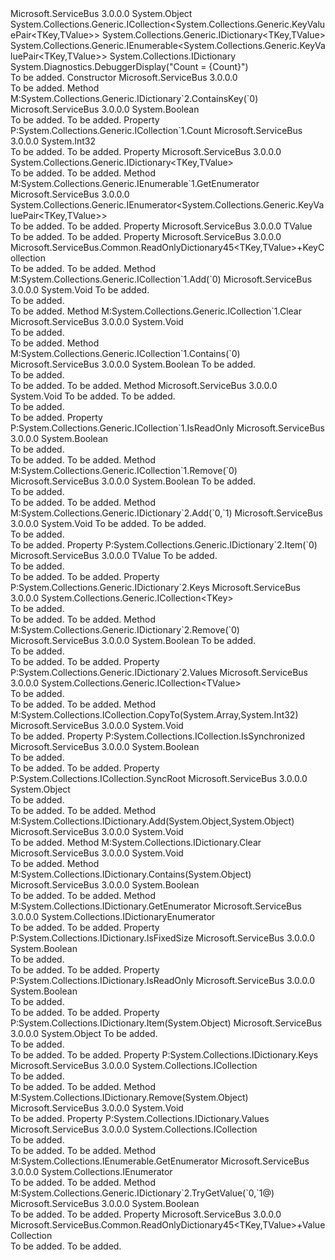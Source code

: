 <Type Name="ReadOnlyDictionary45&lt;TKey,TValue&gt;" FullName="Microsoft.ServiceBus.Common.ReadOnlyDictionary45&lt;TKey,TValue&gt;">
  <TypeSignature Language="C#" Value="public class ReadOnlyDictionary45&lt;TKey,TValue&gt; : System.Collections.Generic.ICollection&lt;System.Collections.Generic.KeyValuePair&lt;TKey,TValue&gt;&gt;, System.Collections.Generic.IDictionary&lt;TKey,TValue&gt;, System.Collections.Generic.IEnumerable&lt;System.Collections.Generic.KeyValuePair&lt;TKey,TValue&gt;&gt;, System.Collections.IDictionary" />
  <TypeSignature Language="ILAsm" Value=".class public auto ansi serializable beforefieldinit ReadOnlyDictionary45`2&lt;TKey, TValue&gt; extends System.Object implements class System.Collections.Generic.ICollection`1&lt;valuetype System.Collections.Generic.KeyValuePair`2&lt;!TKey, !TValue&gt;&gt;, class System.Collections.Generic.IDictionary`2&lt;!TKey, !TValue&gt;, class System.Collections.Generic.IEnumerable`1&lt;valuetype System.Collections.Generic.KeyValuePair`2&lt;!TKey, !TValue&gt;&gt;, class System.Collections.ICollection, class System.Collections.IDictionary, class System.Collections.IEnumerable" />
  <TypeSignature Language="DocId" Value="T:Microsoft.ServiceBus.Common.ReadOnlyDictionary45`2" />
  <TypeSignature Language="VB.NET" Value="Public Class ReadOnlyDictionary45(Of TKey, TValue)&#xA;Implements ICollection(Of KeyValuePair(Of TKey, TValue)), IDictionary, IDictionary(Of TKey, TValue), IEnumerable(Of KeyValuePair(Of TKey, TValue))" />
  <TypeSignature Language="F#" Value="type ReadOnlyDictionary45&lt;'Key, 'Value&gt; = class&#xA;    interface IDictionary&lt;'Key, 'Value&gt;&#xA;    interface ICollection&lt;KeyValuePair&lt;'Key, 'Value&gt;&gt;&#xA;    interface seq&lt;KeyValuePair&lt;'Key, 'Value&gt;&gt;&#xA;    interface IEnumerable&#xA;    interface IDictionary&#xA;    interface ICollection" />
  <AssemblyInfo>
    <AssemblyName>Microsoft.ServiceBus</AssemblyName>
    <AssemblyVersion>3.0.0.0</AssemblyVersion>
  </AssemblyInfo>
  <TypeParameters>
    <TypeParameter Name="TKey" />
    <TypeParameter Name="TValue" />
  </TypeParameters>
  <Base>
    <BaseTypeName>System.Object</BaseTypeName>
  </Base>
  <Interfaces>
    <Interface>
      <InterfaceName>System.Collections.Generic.ICollection&lt;System.Collections.Generic.KeyValuePair&lt;TKey,TValue&gt;&gt;</InterfaceName>
    </Interface>
    <Interface>
      <InterfaceName>System.Collections.Generic.IDictionary&lt;TKey,TValue&gt;</InterfaceName>
    </Interface>
    <Interface>
      <InterfaceName>System.Collections.Generic.IEnumerable&lt;System.Collections.Generic.KeyValuePair&lt;TKey,TValue&gt;&gt;</InterfaceName>
    </Interface>
    <Interface>
      <InterfaceName>System.Collections.IDictionary</InterfaceName>
    </Interface>
  </Interfaces>
  <Attributes>
    <Attribute>
      <AttributeName>System.Diagnostics.DebuggerDisplay("Count = {Count}")</AttributeName>
    </Attribute>
  </Attributes>
  <Docs>
    <typeparam name="TKey"></typeparam>
    <typeparam name="TValue"></typeparam>
    <summary />
    <remarks>To be added.</remarks>
  </Docs>
  <Members>
    <Member MemberName=".ctor">
      <MemberSignature Language="C#" Value="public ReadOnlyDictionary45 (System.Collections.Generic.IDictionary&lt;TKey,TValue&gt; dictionary);" />
      <MemberSignature Language="ILAsm" Value=".method public hidebysig specialname rtspecialname instance void .ctor(class System.Collections.Generic.IDictionary`2&lt;!TKey, !TValue&gt; dictionary) cil managed" />
      <MemberSignature Language="DocId" Value="M:Microsoft.ServiceBus.Common.ReadOnlyDictionary45`2.#ctor(System.Collections.Generic.IDictionary{`0,`1})" />
      <MemberSignature Language="VB.NET" Value="Public Sub New (dictionary As IDictionary(Of TKey, TValue))" />
      <MemberSignature Language="F#" Value="new Microsoft.ServiceBus.Common.ReadOnlyDictionary45&lt;'Key, 'Value&gt; : System.Collections.Generic.IDictionary&lt;'Key, 'Value&gt; -&gt; Microsoft.ServiceBus.Common.ReadOnlyDictionary45&lt;'Key, 'Value&gt;" Usage="new Microsoft.ServiceBus.Common.ReadOnlyDictionary45&lt;'Key, 'Value&gt; dictionary" />
      <MemberType>Constructor</MemberType>
      <AssemblyInfo>
        <AssemblyName>Microsoft.ServiceBus</AssemblyName>
        <AssemblyVersion>3.0.0.0</AssemblyVersion>
      </AssemblyInfo>
      <Parameters>
        <Parameter Name="dictionary" Type="System.Collections.Generic.IDictionary&lt;TKey,TValue&gt;" />
      </Parameters>
      <Docs>
        <param name="dictionary"></param>
        <summary />
        <remarks>To be added.</remarks>
      </Docs>
    </Member>
    <Member MemberName="ContainsKey">
      <MemberSignature Language="C#" Value="public bool ContainsKey (TKey key);" />
      <MemberSignature Language="ILAsm" Value=".method public hidebysig newslot virtual instance bool ContainsKey(!TKey key) cil managed" />
      <MemberSignature Language="DocId" Value="M:Microsoft.ServiceBus.Common.ReadOnlyDictionary45`2.ContainsKey(`0)" />
      <MemberSignature Language="VB.NET" Value="Public Function ContainsKey (key As TKey) As Boolean" />
      <MemberSignature Language="F#" Value="abstract member ContainsKey : 'Key -&gt; bool&#xA;override this.ContainsKey : 'Key -&gt; bool" Usage="readOnlyDictionary45.ContainsKey key" />
      <MemberType>Method</MemberType>
      <Implements>
        <InterfaceMember>M:System.Collections.Generic.IDictionary`2.ContainsKey(`0)</InterfaceMember>
      </Implements>
      <AssemblyInfo>
        <AssemblyName>Microsoft.ServiceBus</AssemblyName>
        <AssemblyVersion>3.0.0.0</AssemblyVersion>
      </AssemblyInfo>
      <ReturnValue>
        <ReturnType>System.Boolean</ReturnType>
      </ReturnValue>
      <Parameters>
        <Parameter Name="key" Type="TKey" />
      </Parameters>
      <Docs>
        <param name="key"></param>
        <summary />
        <returns>To be added.</returns>
        <remarks>To be added.</remarks>
      </Docs>
    </Member>
    <Member MemberName="Count">
      <MemberSignature Language="C#" Value="public int Count { get; }" />
      <MemberSignature Language="ILAsm" Value=".property instance int32 Count" />
      <MemberSignature Language="DocId" Value="P:Microsoft.ServiceBus.Common.ReadOnlyDictionary45`2.Count" />
      <MemberSignature Language="VB.NET" Value="Public ReadOnly Property Count As Integer" />
      <MemberSignature Language="F#" Value="member this.Count : int" Usage="Microsoft.ServiceBus.Common.ReadOnlyDictionary45&lt;'Key, 'Value&gt;.Count" />
      <MemberType>Property</MemberType>
      <Implements>
        <InterfaceMember>P:System.Collections.Generic.ICollection`1.Count</InterfaceMember>
      </Implements>
      <AssemblyInfo>
        <AssemblyName>Microsoft.ServiceBus</AssemblyName>
        <AssemblyVersion>3.0.0.0</AssemblyVersion>
      </AssemblyInfo>
      <ReturnValue>
        <ReturnType>System.Int32</ReturnType>
      </ReturnValue>
      <Docs>
        <summary />
        <value>To be added.</value>
        <remarks>To be added.</remarks>
      </Docs>
    </Member>
    <Member MemberName="Dictionary">
      <MemberSignature Language="C#" Value="protected System.Collections.Generic.IDictionary&lt;TKey,TValue&gt; Dictionary { get; }" />
      <MemberSignature Language="ILAsm" Value=".property instance class System.Collections.Generic.IDictionary`2&lt;!TKey, !TValue&gt; Dictionary" />
      <MemberSignature Language="DocId" Value="P:Microsoft.ServiceBus.Common.ReadOnlyDictionary45`2.Dictionary" />
      <MemberSignature Language="VB.NET" Value="Protected ReadOnly Property Dictionary As IDictionary(Of TKey, TValue)" />
      <MemberSignature Language="F#" Value="member this.Dictionary : System.Collections.Generic.IDictionary&lt;'Key, 'Value&gt;" Usage="Microsoft.ServiceBus.Common.ReadOnlyDictionary45&lt;'Key, 'Value&gt;.Dictionary" />
      <MemberType>Property</MemberType>
      <AssemblyInfo>
        <AssemblyName>Microsoft.ServiceBus</AssemblyName>
        <AssemblyVersion>3.0.0.0</AssemblyVersion>
      </AssemblyInfo>
      <ReturnValue>
        <ReturnType>System.Collections.Generic.IDictionary&lt;TKey,TValue&gt;</ReturnType>
      </ReturnValue>
      <Docs>
        <summary />
        <value>To be added.</value>
        <remarks>To be added.</remarks>
      </Docs>
    </Member>
    <Member MemberName="GetEnumerator">
      <MemberSignature Language="C#" Value="public System.Collections.Generic.IEnumerator&lt;System.Collections.Generic.KeyValuePair&lt;TKey,TValue&gt;&gt; GetEnumerator ();" />
      <MemberSignature Language="ILAsm" Value=".method public hidebysig newslot virtual instance class System.Collections.Generic.IEnumerator`1&lt;valuetype System.Collections.Generic.KeyValuePair`2&lt;!TKey, !TValue&gt;&gt; GetEnumerator() cil managed" />
      <MemberSignature Language="DocId" Value="M:Microsoft.ServiceBus.Common.ReadOnlyDictionary45`2.GetEnumerator" />
      <MemberSignature Language="VB.NET" Value="Public Function GetEnumerator () As IEnumerator(Of KeyValuePair(Of TKey, TValue))" />
      <MemberSignature Language="F#" Value="abstract member GetEnumerator : unit -&gt; System.Collections.Generic.IEnumerator&lt;System.Collections.Generic.KeyValuePair&lt;'Key, 'Value&gt;&gt;&#xA;override this.GetEnumerator : unit -&gt; System.Collections.Generic.IEnumerator&lt;System.Collections.Generic.KeyValuePair&lt;'Key, 'Value&gt;&gt;" Usage="readOnlyDictionary45.GetEnumerator " />
      <MemberType>Method</MemberType>
      <Implements>
        <InterfaceMember>M:System.Collections.Generic.IEnumerable`1.GetEnumerator</InterfaceMember>
      </Implements>
      <AssemblyInfo>
        <AssemblyName>Microsoft.ServiceBus</AssemblyName>
        <AssemblyVersion>3.0.0.0</AssemblyVersion>
      </AssemblyInfo>
      <ReturnValue>
        <ReturnType>System.Collections.Generic.IEnumerator&lt;System.Collections.Generic.KeyValuePair&lt;TKey,TValue&gt;&gt;</ReturnType>
      </ReturnValue>
      <Parameters />
      <Docs>
        <summary />
        <returns>To be added.</returns>
        <remarks>To be added.</remarks>
      </Docs>
    </Member>
    <Member MemberName="Item">
      <MemberSignature Language="C#" Value="public TValue this[TKey key] { get; }" />
      <MemberSignature Language="ILAsm" Value=".property instance !TValue Item(!TKey)" />
      <MemberSignature Language="DocId" Value="P:Microsoft.ServiceBus.Common.ReadOnlyDictionary45`2.Item(`0)" />
      <MemberSignature Language="VB.NET" Value="Default Public ReadOnly Property Item(key As TKey) As TValue" />
      <MemberSignature Language="F#" Value="member this.Item('Key) : 'Value" Usage="Microsoft.ServiceBus.Common.ReadOnlyDictionary45&lt;'Key, 'Value&gt;.Item" />
      <MemberType>Property</MemberType>
      <AssemblyInfo>
        <AssemblyName>Microsoft.ServiceBus</AssemblyName>
        <AssemblyVersion>3.0.0.0</AssemblyVersion>
      </AssemblyInfo>
      <ReturnValue>
        <ReturnType>TValue</ReturnType>
      </ReturnValue>
      <Parameters>
        <Parameter Name="key" Type="TKey" />
      </Parameters>
      <Docs>
        <param name="key"></param>
        <summary />
        <value>To be added.</value>
        <remarks>To be added.</remarks>
      </Docs>
    </Member>
    <Member MemberName="Keys">
      <MemberSignature Language="C#" Value="public Microsoft.ServiceBus.Common.ReadOnlyDictionary45&lt;TKey,TValue&gt;.KeyCollection Keys { get; }" />
      <MemberSignature Language="ILAsm" Value=".property instance class Microsoft.ServiceBus.Common.ReadOnlyDictionary45`2/KeyCollection&lt;!TKey, !TValue&gt; Keys" />
      <MemberSignature Language="DocId" Value="P:Microsoft.ServiceBus.Common.ReadOnlyDictionary45`2.Keys" />
      <MemberSignature Language="VB.NET" Value="Public ReadOnly Property Keys As ReadOnlyDictionary45(Of TKey, TValue).KeyCollection" />
      <MemberSignature Language="F#" Value="member this.Keys : Microsoft.ServiceBus.Common.ReadOnlyDictionary45&lt;'Key, 'Value&gt;.KeyCollection" Usage="Microsoft.ServiceBus.Common.ReadOnlyDictionary45&lt;'Key, 'Value&gt;.Keys" />
      <MemberType>Property</MemberType>
      <AssemblyInfo>
        <AssemblyName>Microsoft.ServiceBus</AssemblyName>
        <AssemblyVersion>3.0.0.0</AssemblyVersion>
      </AssemblyInfo>
      <ReturnValue>
        <ReturnType>Microsoft.ServiceBus.Common.ReadOnlyDictionary45&lt;TKey,TValue&gt;+KeyCollection</ReturnType>
      </ReturnValue>
      <Docs>
        <summary />
        <value>To be added.</value>
        <remarks>To be added.</remarks>
      </Docs>
    </Member>
    <Member MemberName="System.Collections.Generic.ICollection&lt;System.Collections.Generic.KeyValuePair&lt;TKey,TValue&gt;&gt;.Add">
      <MemberSignature Language="C#" Value="void ICollection&lt;KeyValuePair&lt;TKey,TValue&gt;&gt;.Add (System.Collections.Generic.KeyValuePair&lt;TKey,TValue&gt; item);" />
      <MemberSignature Language="ILAsm" Value=".method hidebysig newslot virtual instance void System.Collections.Generic.ICollection&lt;System.Collections.Generic.KeyValuePair&lt;TKey,TValue&gt;&gt;.Add(valuetype System.Collections.Generic.KeyValuePair`2&lt;!TKey, !TValue&gt; item) cil managed" />
      <MemberSignature Language="DocId" Value="M:Microsoft.ServiceBus.Common.ReadOnlyDictionary45`2.System#Collections#Generic#ICollection&lt;System#Collections#Generic#KeyValuePair&lt;TKey,TValue&gt;&gt;#Add(System.Collections.Generic.KeyValuePair{`0,`1})" />
      <MemberSignature Language="VB.NET" Value="Sub Add (item As KeyValuePair(Of TKey, TValue)) Implements ICollection(Of KeyValuePair(Of TKey, TValue)).Add" />
      <MemberType>Method</MemberType>
      <Implements>
        <InterfaceMember>M:System.Collections.Generic.ICollection`1.Add(`0)</InterfaceMember>
      </Implements>
      <AssemblyInfo>
        <AssemblyName>Microsoft.ServiceBus</AssemblyName>
        <AssemblyVersion>3.0.0.0</AssemblyVersion>
      </AssemblyInfo>
      <ReturnValue>
        <ReturnType>System.Void</ReturnType>
      </ReturnValue>
      <Parameters>
        <Parameter Name="item" Type="System.Collections.Generic.KeyValuePair&lt;TKey,TValue&gt;" />
      </Parameters>
      <Docs>
        <param name="item">To be added.</param>
        <summary>To be added.</summary>
        <remarks>To be added.</remarks>
      </Docs>
    </Member>
    <Member MemberName="System.Collections.Generic.ICollection&lt;System.Collections.Generic.KeyValuePair&lt;TKey,TValue&gt;&gt;.Clear">
      <MemberSignature Language="C#" Value="void ICollection&lt;KeyValuePair&lt;TKey,TValue&gt;&gt;.Clear ();" />
      <MemberSignature Language="ILAsm" Value=".method hidebysig newslot virtual instance void System.Collections.Generic.ICollection&lt;System.Collections.Generic.KeyValuePair&lt;TKey,TValue&gt;&gt;.Clear() cil managed" />
      <MemberSignature Language="DocId" Value="M:Microsoft.ServiceBus.Common.ReadOnlyDictionary45`2.System#Collections#Generic#ICollection&lt;System#Collections#Generic#KeyValuePair&lt;TKey,TValue&gt;&gt;#Clear" />
      <MemberSignature Language="VB.NET" Value="Sub Clear () Implements ICollection(Of KeyValuePair(Of TKey, TValue)).Clear" />
      <MemberType>Method</MemberType>
      <Implements>
        <InterfaceMember>M:System.Collections.Generic.ICollection`1.Clear</InterfaceMember>
      </Implements>
      <AssemblyInfo>
        <AssemblyName>Microsoft.ServiceBus</AssemblyName>
        <AssemblyVersion>3.0.0.0</AssemblyVersion>
      </AssemblyInfo>
      <ReturnValue>
        <ReturnType>System.Void</ReturnType>
      </ReturnValue>
      <Parameters />
      <Docs>
        <summary>To be added.</summary>
        <remarks>To be added.</remarks>
      </Docs>
    </Member>
    <Member MemberName="System.Collections.Generic.ICollection&lt;System.Collections.Generic.KeyValuePair&lt;TKey,TValue&gt;&gt;.Contains">
      <MemberSignature Language="C#" Value="bool ICollection&lt;KeyValuePair&lt;TKey,TValue&gt;&gt;.Contains (System.Collections.Generic.KeyValuePair&lt;TKey,TValue&gt; item);" />
      <MemberSignature Language="ILAsm" Value=".method hidebysig newslot virtual instance bool System.Collections.Generic.ICollection&lt;System.Collections.Generic.KeyValuePair&lt;TKey,TValue&gt;&gt;.Contains(valuetype System.Collections.Generic.KeyValuePair`2&lt;!TKey, !TValue&gt; item) cil managed" />
      <MemberSignature Language="DocId" Value="M:Microsoft.ServiceBus.Common.ReadOnlyDictionary45`2.System#Collections#Generic#ICollection&lt;System#Collections#Generic#KeyValuePair&lt;TKey,TValue&gt;&gt;#Contains(System.Collections.Generic.KeyValuePair{`0,`1})" />
      <MemberSignature Language="VB.NET" Value="Function Contains (item As KeyValuePair(Of TKey, TValue)) As Boolean Implements ICollection(Of KeyValuePair(Of TKey, TValue)).Contains" />
      <MemberType>Method</MemberType>
      <Implements>
        <InterfaceMember>M:System.Collections.Generic.ICollection`1.Contains(`0)</InterfaceMember>
      </Implements>
      <AssemblyInfo>
        <AssemblyName>Microsoft.ServiceBus</AssemblyName>
        <AssemblyVersion>3.0.0.0</AssemblyVersion>
      </AssemblyInfo>
      <ReturnValue>
        <ReturnType>System.Boolean</ReturnType>
      </ReturnValue>
      <Parameters>
        <Parameter Name="item" Type="System.Collections.Generic.KeyValuePair&lt;TKey,TValue&gt;" />
      </Parameters>
      <Docs>
        <param name="item">To be added.</param>
        <summary>To be added.</summary>
        <returns>To be added.</returns>
        <remarks>To be added.</remarks>
      </Docs>
    </Member>
    <Member MemberName="System.Collections.Generic.ICollection&lt;System.Collections.Generic.KeyValuePair&lt;TKey,TValue&gt;&gt;.CopyTo">
      <MemberSignature Language="C#" Value="void ICollection&lt;KeyValuePair&lt;TKey,TValue&gt;&gt;.CopyTo (System.Collections.Generic.KeyValuePair&lt;TKey,TValue&gt;[] array, int arrayIndex);" />
      <MemberSignature Language="ILAsm" Value=".method hidebysig newslot virtual instance void System.Collections.Generic.ICollection&lt;System.Collections.Generic.KeyValuePair&lt;TKey,TValue&gt;&gt;.CopyTo(valuetype System.Collections.Generic.KeyValuePair`2&lt;!TKey, !TValue&gt;[] array, int32 arrayIndex) cil managed" />
      <MemberSignature Language="DocId" Value="M:Microsoft.ServiceBus.Common.ReadOnlyDictionary45`2.System#Collections#Generic#ICollection&lt;System#Collections#Generic#KeyValuePair&lt;TKey,TValue&gt;&gt;#CopyTo(System.Collections.Generic.KeyValuePair{`0,`1}[],System.Int32)" />
      <MemberSignature Language="VB.NET" Value="Sub CopyTo (array As KeyValuePair(Of TKey, TValue)(), arrayIndex As Integer) Implements ICollection(Of KeyValuePair(Of TKey, TValue)).CopyTo" />
      <MemberType>Method</MemberType>
      <AssemblyInfo>
        <AssemblyName>Microsoft.ServiceBus</AssemblyName>
        <AssemblyVersion>3.0.0.0</AssemblyVersion>
      </AssemblyInfo>
      <ReturnValue>
        <ReturnType>System.Void</ReturnType>
      </ReturnValue>
      <Parameters>
        <Parameter Name="array" Type="System.Collections.Generic.KeyValuePair&lt;TKey,TValue&gt;[]" />
        <Parameter Name="arrayIndex" Type="System.Int32" />
      </Parameters>
      <Docs>
        <param name="array">To be added.</param>
        <param name="arrayIndex">To be added.</param>
        <summary>To be added.</summary>
        <remarks>To be added.</remarks>
      </Docs>
    </Member>
    <Member MemberName="System.Collections.Generic.ICollection&lt;System.Collections.Generic.KeyValuePair&lt;TKey,TValue&gt;&gt;.IsReadOnly">
      <MemberSignature Language="C#" Value="bool System.Collections.Generic.ICollection&lt;System.Collections.Generic.KeyValuePair&lt;TKey,TValue&gt;&gt;.IsReadOnly { get; }" />
      <MemberSignature Language="ILAsm" Value=".property instance bool System.Collections.Generic.ICollection&lt;System.Collections.Generic.KeyValuePair&lt;TKey,TValue&gt;&gt;.IsReadOnly" />
      <MemberSignature Language="DocId" Value="P:Microsoft.ServiceBus.Common.ReadOnlyDictionary45`2.System#Collections#Generic#ICollection&lt;System#Collections#Generic#KeyValuePair&lt;TKey,TValue&gt;&gt;#IsReadOnly" />
      <MemberSignature Language="VB.NET" Value=" ReadOnly Property IsReadOnly As Boolean Implements ICollection(Of KeyValuePair(Of TKey, TValue)).IsReadOnly" />
      <MemberSignature Language="F#" Usage="Microsoft.ServiceBus.Common.ReadOnlyDictionary45&lt;'Key, 'Value&gt;.System.Collections.Generic.ICollection&lt;System.Collections.Generic.KeyValuePair&lt;TKey,TValue&gt;&gt;.IsReadOnly" />
      <MemberType>Property</MemberType>
      <Implements>
        <InterfaceMember>P:System.Collections.Generic.ICollection`1.IsReadOnly</InterfaceMember>
      </Implements>
      <AssemblyInfo>
        <AssemblyName>Microsoft.ServiceBus</AssemblyName>
        <AssemblyVersion>3.0.0.0</AssemblyVersion>
      </AssemblyInfo>
      <ReturnValue>
        <ReturnType>System.Boolean</ReturnType>
      </ReturnValue>
      <Docs>
        <summary>To be added.</summary>
        <value>To be added.</value>
        <remarks>To be added.</remarks>
      </Docs>
    </Member>
    <Member MemberName="System.Collections.Generic.ICollection&lt;System.Collections.Generic.KeyValuePair&lt;TKey,TValue&gt;&gt;.Remove">
      <MemberSignature Language="C#" Value="bool ICollection&lt;KeyValuePair&lt;TKey,TValue&gt;&gt;.Remove (System.Collections.Generic.KeyValuePair&lt;TKey,TValue&gt; item);" />
      <MemberSignature Language="ILAsm" Value=".method hidebysig newslot virtual instance bool System.Collections.Generic.ICollection&lt;System.Collections.Generic.KeyValuePair&lt;TKey,TValue&gt;&gt;.Remove(valuetype System.Collections.Generic.KeyValuePair`2&lt;!TKey, !TValue&gt; item) cil managed" />
      <MemberSignature Language="DocId" Value="M:Microsoft.ServiceBus.Common.ReadOnlyDictionary45`2.System#Collections#Generic#ICollection&lt;System#Collections#Generic#KeyValuePair&lt;TKey,TValue&gt;&gt;#Remove(System.Collections.Generic.KeyValuePair{`0,`1})" />
      <MemberSignature Language="VB.NET" Value="Function Remove (item As KeyValuePair(Of TKey, TValue)) As Boolean Implements ICollection(Of KeyValuePair(Of TKey, TValue)).Remove" />
      <MemberType>Method</MemberType>
      <Implements>
        <InterfaceMember>M:System.Collections.Generic.ICollection`1.Remove(`0)</InterfaceMember>
      </Implements>
      <AssemblyInfo>
        <AssemblyName>Microsoft.ServiceBus</AssemblyName>
        <AssemblyVersion>3.0.0.0</AssemblyVersion>
      </AssemblyInfo>
      <ReturnValue>
        <ReturnType>System.Boolean</ReturnType>
      </ReturnValue>
      <Parameters>
        <Parameter Name="item" Type="System.Collections.Generic.KeyValuePair&lt;TKey,TValue&gt;" />
      </Parameters>
      <Docs>
        <param name="item">To be added.</param>
        <summary>To be added.</summary>
        <returns>To be added.</returns>
        <remarks>To be added.</remarks>
      </Docs>
    </Member>
    <Member MemberName="System.Collections.Generic.IDictionary&lt;TKey,TValue&gt;.Add">
      <MemberSignature Language="C#" Value="void IDictionary&lt;TKey,TValue&gt;.Add (TKey key, TValue value);" />
      <MemberSignature Language="ILAsm" Value=".method hidebysig newslot virtual instance void System.Collections.Generic.IDictionary&lt;TKey,TValue&gt;.Add(!TKey key, !TValue value) cil managed" />
      <MemberSignature Language="DocId" Value="M:Microsoft.ServiceBus.Common.ReadOnlyDictionary45`2.System#Collections#Generic#IDictionary&lt;TKey,TValue&gt;#Add(`0,`1)" />
      <MemberSignature Language="VB.NET" Value="Sub Add (key As TKey, value As TValue) Implements IDictionary(Of TKey, TValue).Add" />
      <MemberType>Method</MemberType>
      <Implements>
        <InterfaceMember>M:System.Collections.Generic.IDictionary`2.Add(`0,`1)</InterfaceMember>
      </Implements>
      <AssemblyInfo>
        <AssemblyName>Microsoft.ServiceBus</AssemblyName>
        <AssemblyVersion>3.0.0.0</AssemblyVersion>
      </AssemblyInfo>
      <ReturnValue>
        <ReturnType>System.Void</ReturnType>
      </ReturnValue>
      <Parameters>
        <Parameter Name="key" Type="TKey" />
        <Parameter Name="value" Type="TValue" />
      </Parameters>
      <Docs>
        <param name="key">To be added.</param>
        <param name="value">To be added.</param>
        <summary>To be added.</summary>
        <remarks>To be added.</remarks>
      </Docs>
    </Member>
    <Member MemberName="System.Collections.Generic.IDictionary&lt;TKey,TValue&gt;.Item">
      <MemberSignature Language="C#" Value="TValue System.Collections.Generic.IDictionary&lt;TKey,TValue&gt;.Item[TKey key] { get; set; }" />
      <MemberSignature Language="ILAsm" Value=".property instance !TValue System.Collections.Generic.IDictionary&lt;TKey,TValue&gt;.Item(!TKey)" />
      <MemberSignature Language="DocId" Value="P:Microsoft.ServiceBus.Common.ReadOnlyDictionary45`2.System#Collections#Generic#IDictionary&lt;TKey,TValue&gt;#Item(`0)" />
      <MemberSignature Language="VB.NET" Value=" Property Item(key As TKey) As TValue Implements IDictionary(Of TKey, TValue).Item" />
      <MemberSignature Language="F#" Usage="Microsoft.ServiceBus.Common.ReadOnlyDictionary45&lt;'Key, 'Value&gt;.System.Collections.Generic.IDictionary&lt;TKey,TValue&gt;.Item" />
      <MemberType>Property</MemberType>
      <Implements>
        <InterfaceMember>P:System.Collections.Generic.IDictionary`2.Item(`0)</InterfaceMember>
      </Implements>
      <AssemblyInfo>
        <AssemblyName>Microsoft.ServiceBus</AssemblyName>
        <AssemblyVersion>3.0.0.0</AssemblyVersion>
      </AssemblyInfo>
      <ReturnValue>
        <ReturnType>TValue</ReturnType>
      </ReturnValue>
      <Parameters>
        <Parameter Name="key" Type="TKey" />
      </Parameters>
      <Docs>
        <param name="key">To be added.</param>
        <summary>To be added.</summary>
        <value>To be added.</value>
        <remarks>To be added.</remarks>
      </Docs>
    </Member>
    <Member MemberName="System.Collections.Generic.IDictionary&lt;TKey,TValue&gt;.Keys">
      <MemberSignature Language="C#" Value="System.Collections.Generic.ICollection&lt;TKey&gt; System.Collections.Generic.IDictionary&lt;TKey,TValue&gt;.Keys { get; }" />
      <MemberSignature Language="ILAsm" Value=".property instance class System.Collections.Generic.ICollection`1&lt;!TKey&gt; System.Collections.Generic.IDictionary&lt;TKey,TValue&gt;.Keys" />
      <MemberSignature Language="DocId" Value="P:Microsoft.ServiceBus.Common.ReadOnlyDictionary45`2.System#Collections#Generic#IDictionary&lt;TKey,TValue&gt;#Keys" />
      <MemberSignature Language="VB.NET" Value=" ReadOnly Property Keys As ICollection(Of TKey) Implements IDictionary(Of TKey, TValue).Keys" />
      <MemberSignature Language="F#" Usage="Microsoft.ServiceBus.Common.ReadOnlyDictionary45&lt;'Key, 'Value&gt;.System.Collections.Generic.IDictionary&lt;TKey,TValue&gt;.Keys" />
      <MemberType>Property</MemberType>
      <Implements>
        <InterfaceMember>P:System.Collections.Generic.IDictionary`2.Keys</InterfaceMember>
      </Implements>
      <AssemblyInfo>
        <AssemblyName>Microsoft.ServiceBus</AssemblyName>
        <AssemblyVersion>3.0.0.0</AssemblyVersion>
      </AssemblyInfo>
      <ReturnValue>
        <ReturnType>System.Collections.Generic.ICollection&lt;TKey&gt;</ReturnType>
      </ReturnValue>
      <Docs>
        <summary>To be added.</summary>
        <value>To be added.</value>
        <remarks>To be added.</remarks>
      </Docs>
    </Member>
    <Member MemberName="System.Collections.Generic.IDictionary&lt;TKey,TValue&gt;.Remove">
      <MemberSignature Language="C#" Value="bool IDictionary&lt;TKey,TValue&gt;.Remove (TKey key);" />
      <MemberSignature Language="ILAsm" Value=".method hidebysig newslot virtual instance bool System.Collections.Generic.IDictionary&lt;TKey,TValue&gt;.Remove(!TKey key) cil managed" />
      <MemberSignature Language="DocId" Value="M:Microsoft.ServiceBus.Common.ReadOnlyDictionary45`2.System#Collections#Generic#IDictionary&lt;TKey,TValue&gt;#Remove(`0)" />
      <MemberSignature Language="VB.NET" Value="Function Remove (key As TKey) As Boolean Implements IDictionary(Of TKey, TValue).Remove" />
      <MemberType>Method</MemberType>
      <Implements>
        <InterfaceMember>M:System.Collections.Generic.IDictionary`2.Remove(`0)</InterfaceMember>
      </Implements>
      <AssemblyInfo>
        <AssemblyName>Microsoft.ServiceBus</AssemblyName>
        <AssemblyVersion>3.0.0.0</AssemblyVersion>
      </AssemblyInfo>
      <ReturnValue>
        <ReturnType>System.Boolean</ReturnType>
      </ReturnValue>
      <Parameters>
        <Parameter Name="key" Type="TKey" />
      </Parameters>
      <Docs>
        <param name="key">To be added.</param>
        <summary>To be added.</summary>
        <returns>To be added.</returns>
        <remarks>To be added.</remarks>
      </Docs>
    </Member>
    <Member MemberName="System.Collections.Generic.IDictionary&lt;TKey,TValue&gt;.Values">
      <MemberSignature Language="C#" Value="System.Collections.Generic.ICollection&lt;TValue&gt; System.Collections.Generic.IDictionary&lt;TKey,TValue&gt;.Values { get; }" />
      <MemberSignature Language="ILAsm" Value=".property instance class System.Collections.Generic.ICollection`1&lt;!TValue&gt; System.Collections.Generic.IDictionary&lt;TKey,TValue&gt;.Values" />
      <MemberSignature Language="DocId" Value="P:Microsoft.ServiceBus.Common.ReadOnlyDictionary45`2.System#Collections#Generic#IDictionary&lt;TKey,TValue&gt;#Values" />
      <MemberSignature Language="VB.NET" Value=" ReadOnly Property Values As ICollection(Of TValue) Implements IDictionary(Of TKey, TValue).Values" />
      <MemberSignature Language="F#" Usage="Microsoft.ServiceBus.Common.ReadOnlyDictionary45&lt;'Key, 'Value&gt;.System.Collections.Generic.IDictionary&lt;TKey,TValue&gt;.Values" />
      <MemberType>Property</MemberType>
      <Implements>
        <InterfaceMember>P:System.Collections.Generic.IDictionary`2.Values</InterfaceMember>
      </Implements>
      <AssemblyInfo>
        <AssemblyName>Microsoft.ServiceBus</AssemblyName>
        <AssemblyVersion>3.0.0.0</AssemblyVersion>
      </AssemblyInfo>
      <ReturnValue>
        <ReturnType>System.Collections.Generic.ICollection&lt;TValue&gt;</ReturnType>
      </ReturnValue>
      <Docs>
        <summary>To be added.</summary>
        <value>To be added.</value>
        <remarks>To be added.</remarks>
      </Docs>
    </Member>
    <Member MemberName="System.Collections.ICollection.CopyTo">
      <MemberSignature Language="C#" Value="void ICollection.CopyTo (Array array, int index);" />
      <MemberSignature Language="ILAsm" Value=".method hidebysig newslot virtual instance void System.Collections.ICollection.CopyTo(class System.Array array, int32 index) cil managed" />
      <MemberSignature Language="DocId" Value="M:Microsoft.ServiceBus.Common.ReadOnlyDictionary45`2.System#Collections#ICollection#CopyTo(System.Array,System.Int32)" />
      <MemberType>Method</MemberType>
      <Implements>
        <InterfaceMember>M:System.Collections.ICollection.CopyTo(System.Array,System.Int32)</InterfaceMember>
      </Implements>
      <AssemblyInfo>
        <AssemblyName>Microsoft.ServiceBus</AssemblyName>
        <AssemblyVersion>3.0.0.0</AssemblyVersion>
      </AssemblyInfo>
      <ReturnValue>
        <ReturnType>System.Void</ReturnType>
      </ReturnValue>
      <Parameters>
        <Parameter Name="array" Type="System.Array" />
        <Parameter Name="index" Type="System.Int32" />
      </Parameters>
      <Docs>
        <param name="array"></param>
        <param name="index"></param>
        <summary />
        <remarks>To be added.</remarks>
      </Docs>
    </Member>
    <Member MemberName="System.Collections.ICollection.IsSynchronized">
      <MemberSignature Language="C#" Value="bool System.Collections.ICollection.IsSynchronized { get; }" />
      <MemberSignature Language="ILAsm" Value=".property instance bool System.Collections.ICollection.IsSynchronized" />
      <MemberSignature Language="DocId" Value="P:Microsoft.ServiceBus.Common.ReadOnlyDictionary45`2.System#Collections#ICollection#IsSynchronized" />
      <MemberSignature Language="VB.NET" Value=" ReadOnly Property IsSynchronized As Boolean Implements ICollection.IsSynchronized" />
      <MemberSignature Language="F#" Usage="Microsoft.ServiceBus.Common.ReadOnlyDictionary45&lt;'Key, 'Value&gt;.System.Collections.ICollection.IsSynchronized" />
      <MemberType>Property</MemberType>
      <Implements>
        <InterfaceMember>P:System.Collections.ICollection.IsSynchronized</InterfaceMember>
      </Implements>
      <AssemblyInfo>
        <AssemblyName>Microsoft.ServiceBus</AssemblyName>
        <AssemblyVersion>3.0.0.0</AssemblyVersion>
      </AssemblyInfo>
      <ReturnValue>
        <ReturnType>System.Boolean</ReturnType>
      </ReturnValue>
      <Docs>
        <summary>To be added.</summary>
        <value>To be added.</value>
        <remarks>To be added.</remarks>
      </Docs>
    </Member>
    <Member MemberName="System.Collections.ICollection.SyncRoot">
      <MemberSignature Language="C#" Value="object System.Collections.ICollection.SyncRoot { get; }" />
      <MemberSignature Language="ILAsm" Value=".property instance object System.Collections.ICollection.SyncRoot" />
      <MemberSignature Language="DocId" Value="P:Microsoft.ServiceBus.Common.ReadOnlyDictionary45`2.System#Collections#ICollection#SyncRoot" />
      <MemberSignature Language="VB.NET" Value=" ReadOnly Property SyncRoot As Object Implements ICollection.SyncRoot" />
      <MemberSignature Language="F#" Usage="Microsoft.ServiceBus.Common.ReadOnlyDictionary45&lt;'Key, 'Value&gt;.System.Collections.ICollection.SyncRoot" />
      <MemberType>Property</MemberType>
      <Implements>
        <InterfaceMember>P:System.Collections.ICollection.SyncRoot</InterfaceMember>
      </Implements>
      <AssemblyInfo>
        <AssemblyName>Microsoft.ServiceBus</AssemblyName>
        <AssemblyVersion>3.0.0.0</AssemblyVersion>
      </AssemblyInfo>
      <ReturnValue>
        <ReturnType>System.Object</ReturnType>
      </ReturnValue>
      <Docs>
        <summary>To be added.</summary>
        <value>To be added.</value>
        <remarks>To be added.</remarks>
      </Docs>
    </Member>
    <Member MemberName="System.Collections.IDictionary.Add">
      <MemberSignature Language="C#" Value="void IDictionary.Add (object key, object value);" />
      <MemberSignature Language="ILAsm" Value=".method hidebysig newslot virtual instance void System.Collections.IDictionary.Add(object key, object value) cil managed" />
      <MemberSignature Language="DocId" Value="M:Microsoft.ServiceBus.Common.ReadOnlyDictionary45`2.System#Collections#IDictionary#Add(System.Object,System.Object)" />
      <MemberSignature Language="VB.NET" Value="Sub Add (key As Object, value As Object) Implements IDictionary.Add" />
      <MemberType>Method</MemberType>
      <Implements>
        <InterfaceMember>M:System.Collections.IDictionary.Add(System.Object,System.Object)</InterfaceMember>
      </Implements>
      <AssemblyInfo>
        <AssemblyName>Microsoft.ServiceBus</AssemblyName>
        <AssemblyVersion>3.0.0.0</AssemblyVersion>
      </AssemblyInfo>
      <ReturnValue>
        <ReturnType>System.Void</ReturnType>
      </ReturnValue>
      <Parameters>
        <Parameter Name="key" Type="System.Object" />
        <Parameter Name="value" Type="System.Object" />
      </Parameters>
      <Docs>
        <param name="key"></param>
        <param name="value"></param>
        <summary />
        <remarks>To be added.</remarks>
      </Docs>
    </Member>
    <Member MemberName="System.Collections.IDictionary.Clear">
      <MemberSignature Language="C#" Value="void IDictionary.Clear ();" />
      <MemberSignature Language="ILAsm" Value=".method hidebysig newslot virtual instance void System.Collections.IDictionary.Clear() cil managed" />
      <MemberSignature Language="DocId" Value="M:Microsoft.ServiceBus.Common.ReadOnlyDictionary45`2.System#Collections#IDictionary#Clear" />
      <MemberSignature Language="VB.NET" Value="Sub Clear () Implements IDictionary.Clear" />
      <MemberType>Method</MemberType>
      <Implements>
        <InterfaceMember>M:System.Collections.IDictionary.Clear</InterfaceMember>
      </Implements>
      <AssemblyInfo>
        <AssemblyName>Microsoft.ServiceBus</AssemblyName>
        <AssemblyVersion>3.0.0.0</AssemblyVersion>
      </AssemblyInfo>
      <ReturnValue>
        <ReturnType>System.Void</ReturnType>
      </ReturnValue>
      <Parameters />
      <Docs>
        <summary />
        <remarks>To be added.</remarks>
      </Docs>
    </Member>
    <Member MemberName="System.Collections.IDictionary.Contains">
      <MemberSignature Language="C#" Value="bool IDictionary.Contains (object key);" />
      <MemberSignature Language="ILAsm" Value=".method hidebysig newslot virtual instance bool System.Collections.IDictionary.Contains(object key) cil managed" />
      <MemberSignature Language="DocId" Value="M:Microsoft.ServiceBus.Common.ReadOnlyDictionary45`2.System#Collections#IDictionary#Contains(System.Object)" />
      <MemberSignature Language="VB.NET" Value="Function Contains (key As Object) As Boolean Implements IDictionary.Contains" />
      <MemberType>Method</MemberType>
      <Implements>
        <InterfaceMember>M:System.Collections.IDictionary.Contains(System.Object)</InterfaceMember>
      </Implements>
      <AssemblyInfo>
        <AssemblyName>Microsoft.ServiceBus</AssemblyName>
        <AssemblyVersion>3.0.0.0</AssemblyVersion>
      </AssemblyInfo>
      <ReturnValue>
        <ReturnType>System.Boolean</ReturnType>
      </ReturnValue>
      <Parameters>
        <Parameter Name="key" Type="System.Object" />
      </Parameters>
      <Docs>
        <param name="key"></param>
        <summary />
        <returns>To be added.</returns>
        <remarks>To be added.</remarks>
      </Docs>
    </Member>
    <Member MemberName="System.Collections.IDictionary.GetEnumerator">
      <MemberSignature Language="C#" Value="System.Collections.IDictionaryEnumerator IDictionary.GetEnumerator ();" />
      <MemberSignature Language="ILAsm" Value=".method hidebysig newslot virtual instance class System.Collections.IDictionaryEnumerator System.Collections.IDictionary.GetEnumerator() cil managed" />
      <MemberSignature Language="DocId" Value="M:Microsoft.ServiceBus.Common.ReadOnlyDictionary45`2.System#Collections#IDictionary#GetEnumerator" />
      <MemberSignature Language="VB.NET" Value="Function GetEnumerator () As IDictionaryEnumerator Implements IDictionary.GetEnumerator" />
      <MemberType>Method</MemberType>
      <Implements>
        <InterfaceMember>M:System.Collections.IDictionary.GetEnumerator</InterfaceMember>
      </Implements>
      <AssemblyInfo>
        <AssemblyName>Microsoft.ServiceBus</AssemblyName>
        <AssemblyVersion>3.0.0.0</AssemblyVersion>
      </AssemblyInfo>
      <ReturnValue>
        <ReturnType>System.Collections.IDictionaryEnumerator</ReturnType>
      </ReturnValue>
      <Parameters />
      <Docs>
        <summary />
        <returns>To be added.</returns>
        <remarks>To be added.</remarks>
      </Docs>
    </Member>
    <Member MemberName="System.Collections.IDictionary.IsFixedSize">
      <MemberSignature Language="C#" Value="bool System.Collections.IDictionary.IsFixedSize { get; }" />
      <MemberSignature Language="ILAsm" Value=".property instance bool System.Collections.IDictionary.IsFixedSize" />
      <MemberSignature Language="DocId" Value="P:Microsoft.ServiceBus.Common.ReadOnlyDictionary45`2.System#Collections#IDictionary#IsFixedSize" />
      <MemberSignature Language="VB.NET" Value=" ReadOnly Property IsFixedSize As Boolean Implements IDictionary.IsFixedSize" />
      <MemberSignature Language="F#" Usage="Microsoft.ServiceBus.Common.ReadOnlyDictionary45&lt;'Key, 'Value&gt;.System.Collections.IDictionary.IsFixedSize" />
      <MemberType>Property</MemberType>
      <Implements>
        <InterfaceMember>P:System.Collections.IDictionary.IsFixedSize</InterfaceMember>
      </Implements>
      <AssemblyInfo>
        <AssemblyName>Microsoft.ServiceBus</AssemblyName>
        <AssemblyVersion>3.0.0.0</AssemblyVersion>
      </AssemblyInfo>
      <ReturnValue>
        <ReturnType>System.Boolean</ReturnType>
      </ReturnValue>
      <Docs>
        <summary>To be added.</summary>
        <value>To be added.</value>
        <remarks>To be added.</remarks>
      </Docs>
    </Member>
    <Member MemberName="System.Collections.IDictionary.IsReadOnly">
      <MemberSignature Language="C#" Value="bool System.Collections.IDictionary.IsReadOnly { get; }" />
      <MemberSignature Language="ILAsm" Value=".property instance bool System.Collections.IDictionary.IsReadOnly" />
      <MemberSignature Language="DocId" Value="P:Microsoft.ServiceBus.Common.ReadOnlyDictionary45`2.System#Collections#IDictionary#IsReadOnly" />
      <MemberSignature Language="VB.NET" Value=" ReadOnly Property IsReadOnly As Boolean Implements IDictionary.IsReadOnly" />
      <MemberSignature Language="F#" Usage="Microsoft.ServiceBus.Common.ReadOnlyDictionary45&lt;'Key, 'Value&gt;.System.Collections.IDictionary.IsReadOnly" />
      <MemberType>Property</MemberType>
      <Implements>
        <InterfaceMember>P:System.Collections.IDictionary.IsReadOnly</InterfaceMember>
      </Implements>
      <AssemblyInfo>
        <AssemblyName>Microsoft.ServiceBus</AssemblyName>
        <AssemblyVersion>3.0.0.0</AssemblyVersion>
      </AssemblyInfo>
      <ReturnValue>
        <ReturnType>System.Boolean</ReturnType>
      </ReturnValue>
      <Docs>
        <summary>To be added.</summary>
        <value>To be added.</value>
        <remarks>To be added.</remarks>
      </Docs>
    </Member>
    <Member MemberName="System.Collections.IDictionary.Item">
      <MemberSignature Language="C#" Value="object System.Collections.IDictionary.Item[object key] { get; set; }" />
      <MemberSignature Language="ILAsm" Value=".property instance object System.Collections.IDictionary.Item(object)" />
      <MemberSignature Language="DocId" Value="P:Microsoft.ServiceBus.Common.ReadOnlyDictionary45`2.System#Collections#IDictionary#Item(System.Object)" />
      <MemberSignature Language="VB.NET" Value=" Property Item(key As Object) As Object Implements IDictionary.Item" />
      <MemberSignature Language="F#" Usage="Microsoft.ServiceBus.Common.ReadOnlyDictionary45&lt;'Key, 'Value&gt;.System.Collections.IDictionary.Item" />
      <MemberType>Property</MemberType>
      <Implements>
        <InterfaceMember>P:System.Collections.IDictionary.Item(System.Object)</InterfaceMember>
      </Implements>
      <AssemblyInfo>
        <AssemblyName>Microsoft.ServiceBus</AssemblyName>
        <AssemblyVersion>3.0.0.0</AssemblyVersion>
      </AssemblyInfo>
      <ReturnValue>
        <ReturnType>System.Object</ReturnType>
      </ReturnValue>
      <Parameters>
        <Parameter Name="key" Type="System.Object" />
      </Parameters>
      <Docs>
        <param name="key">To be added.</param>
        <summary>To be added.</summary>
        <value>To be added.</value>
        <remarks>To be added.</remarks>
      </Docs>
    </Member>
    <Member MemberName="System.Collections.IDictionary.Keys">
      <MemberSignature Language="C#" Value="System.Collections.ICollection System.Collections.IDictionary.Keys { get; }" />
      <MemberSignature Language="ILAsm" Value=".property instance class System.Collections.ICollection System.Collections.IDictionary.Keys" />
      <MemberSignature Language="DocId" Value="P:Microsoft.ServiceBus.Common.ReadOnlyDictionary45`2.System#Collections#IDictionary#Keys" />
      <MemberSignature Language="VB.NET" Value=" ReadOnly Property Keys As ICollection Implements IDictionary.Keys" />
      <MemberSignature Language="F#" Usage="Microsoft.ServiceBus.Common.ReadOnlyDictionary45&lt;'Key, 'Value&gt;.System.Collections.IDictionary.Keys" />
      <MemberType>Property</MemberType>
      <Implements>
        <InterfaceMember>P:System.Collections.IDictionary.Keys</InterfaceMember>
      </Implements>
      <AssemblyInfo>
        <AssemblyName>Microsoft.ServiceBus</AssemblyName>
        <AssemblyVersion>3.0.0.0</AssemblyVersion>
      </AssemblyInfo>
      <ReturnValue>
        <ReturnType>System.Collections.ICollection</ReturnType>
      </ReturnValue>
      <Docs>
        <summary>To be added.</summary>
        <value>To be added.</value>
        <remarks>To be added.</remarks>
      </Docs>
    </Member>
    <Member MemberName="System.Collections.IDictionary.Remove">
      <MemberSignature Language="C#" Value="void IDictionary.Remove (object key);" />
      <MemberSignature Language="ILAsm" Value=".method hidebysig newslot virtual instance void System.Collections.IDictionary.Remove(object key) cil managed" />
      <MemberSignature Language="DocId" Value="M:Microsoft.ServiceBus.Common.ReadOnlyDictionary45`2.System#Collections#IDictionary#Remove(System.Object)" />
      <MemberSignature Language="VB.NET" Value="Sub Remove (key As Object) Implements IDictionary.Remove" />
      <MemberType>Method</MemberType>
      <Implements>
        <InterfaceMember>M:System.Collections.IDictionary.Remove(System.Object)</InterfaceMember>
      </Implements>
      <AssemblyInfo>
        <AssemblyName>Microsoft.ServiceBus</AssemblyName>
        <AssemblyVersion>3.0.0.0</AssemblyVersion>
      </AssemblyInfo>
      <ReturnValue>
        <ReturnType>System.Void</ReturnType>
      </ReturnValue>
      <Parameters>
        <Parameter Name="key" Type="System.Object" />
      </Parameters>
      <Docs>
        <param name="key"></param>
        <summary />
        <remarks>To be added.</remarks>
      </Docs>
    </Member>
    <Member MemberName="System.Collections.IDictionary.Values">
      <MemberSignature Language="C#" Value="System.Collections.ICollection System.Collections.IDictionary.Values { get; }" />
      <MemberSignature Language="ILAsm" Value=".property instance class System.Collections.ICollection System.Collections.IDictionary.Values" />
      <MemberSignature Language="DocId" Value="P:Microsoft.ServiceBus.Common.ReadOnlyDictionary45`2.System#Collections#IDictionary#Values" />
      <MemberSignature Language="VB.NET" Value=" ReadOnly Property Values As ICollection Implements IDictionary.Values" />
      <MemberSignature Language="F#" Usage="Microsoft.ServiceBus.Common.ReadOnlyDictionary45&lt;'Key, 'Value&gt;.System.Collections.IDictionary.Values" />
      <MemberType>Property</MemberType>
      <Implements>
        <InterfaceMember>P:System.Collections.IDictionary.Values</InterfaceMember>
      </Implements>
      <AssemblyInfo>
        <AssemblyName>Microsoft.ServiceBus</AssemblyName>
        <AssemblyVersion>3.0.0.0</AssemblyVersion>
      </AssemblyInfo>
      <ReturnValue>
        <ReturnType>System.Collections.ICollection</ReturnType>
      </ReturnValue>
      <Docs>
        <summary>To be added.</summary>
        <value>To be added.</value>
        <remarks>To be added.</remarks>
      </Docs>
    </Member>
    <Member MemberName="System.Collections.IEnumerable.GetEnumerator">
      <MemberSignature Language="C#" Value="System.Collections.IEnumerator IEnumerable.GetEnumerator ();" />
      <MemberSignature Language="ILAsm" Value=".method hidebysig newslot virtual instance class System.Collections.IEnumerator System.Collections.IEnumerable.GetEnumerator() cil managed" />
      <MemberSignature Language="DocId" Value="M:Microsoft.ServiceBus.Common.ReadOnlyDictionary45`2.System#Collections#IEnumerable#GetEnumerator" />
      <MemberSignature Language="VB.NET" Value="Function GetEnumerator () As IEnumerator Implements IEnumerable.GetEnumerator" />
      <MemberType>Method</MemberType>
      <Implements>
        <InterfaceMember>M:System.Collections.IEnumerable.GetEnumerator</InterfaceMember>
      </Implements>
      <AssemblyInfo>
        <AssemblyName>Microsoft.ServiceBus</AssemblyName>
        <AssemblyVersion>3.0.0.0</AssemblyVersion>
      </AssemblyInfo>
      <ReturnValue>
        <ReturnType>System.Collections.IEnumerator</ReturnType>
      </ReturnValue>
      <Parameters />
      <Docs>
        <summary />
        <returns>To be added.</returns>
        <remarks>To be added.</remarks>
      </Docs>
    </Member>
    <Member MemberName="TryGetValue">
      <MemberSignature Language="C#" Value="public bool TryGetValue (TKey key, out TValue value);" />
      <MemberSignature Language="ILAsm" Value=".method public hidebysig newslot virtual instance bool TryGetValue(!TKey key, [out] !TValue&amp; value) cil managed" />
      <MemberSignature Language="DocId" Value="M:Microsoft.ServiceBus.Common.ReadOnlyDictionary45`2.TryGetValue(`0,`1@)" />
      <MemberSignature Language="VB.NET" Value="Public Function TryGetValue (key As TKey, ByRef value As TValue) As Boolean" />
      <MemberSignature Language="F#" Value="abstract member TryGetValue : 'Key *  -&gt; bool&#xA;override this.TryGetValue : 'Key *  -&gt; bool" Usage="readOnlyDictionary45.TryGetValue (key, value)" />
      <MemberType>Method</MemberType>
      <Implements>
        <InterfaceMember>M:System.Collections.Generic.IDictionary`2.TryGetValue(`0,`1@)</InterfaceMember>
      </Implements>
      <AssemblyInfo>
        <AssemblyName>Microsoft.ServiceBus</AssemblyName>
        <AssemblyVersion>3.0.0.0</AssemblyVersion>
      </AssemblyInfo>
      <ReturnValue>
        <ReturnType>System.Boolean</ReturnType>
      </ReturnValue>
      <Parameters>
        <Parameter Name="key" Type="TKey" />
        <Parameter Name="value" Type="TValue&amp;" RefType="out" />
      </Parameters>
      <Docs>
        <param name="key"></param>
        <param name="value"></param>
        <summary />
        <returns>To be added.</returns>
        <remarks>To be added.</remarks>
      </Docs>
    </Member>
    <Member MemberName="Values">
      <MemberSignature Language="C#" Value="public Microsoft.ServiceBus.Common.ReadOnlyDictionary45&lt;TKey,TValue&gt;.ValueCollection Values { get; }" />
      <MemberSignature Language="ILAsm" Value=".property instance class Microsoft.ServiceBus.Common.ReadOnlyDictionary45`2/ValueCollection&lt;!TKey, !TValue&gt; Values" />
      <MemberSignature Language="DocId" Value="P:Microsoft.ServiceBus.Common.ReadOnlyDictionary45`2.Values" />
      <MemberSignature Language="VB.NET" Value="Public ReadOnly Property Values As ReadOnlyDictionary45(Of TKey, TValue).ValueCollection" />
      <MemberSignature Language="F#" Value="member this.Values : Microsoft.ServiceBus.Common.ReadOnlyDictionary45&lt;'Key, 'Value&gt;.ValueCollection" Usage="Microsoft.ServiceBus.Common.ReadOnlyDictionary45&lt;'Key, 'Value&gt;.Values" />
      <MemberType>Property</MemberType>
      <AssemblyInfo>
        <AssemblyName>Microsoft.ServiceBus</AssemblyName>
        <AssemblyVersion>3.0.0.0</AssemblyVersion>
      </AssemblyInfo>
      <ReturnValue>
        <ReturnType>Microsoft.ServiceBus.Common.ReadOnlyDictionary45&lt;TKey,TValue&gt;+ValueCollection</ReturnType>
      </ReturnValue>
      <Docs>
        <summary />
        <value>To be added.</value>
        <remarks>To be added.</remarks>
      </Docs>
    </Member>
  </Members>
</Type>